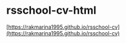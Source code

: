 # rsschool-cv-html
[https://rakmarina1995.github.io/rsschool-cv](https://rakmarina1995.github.io/rsschool-cv)
